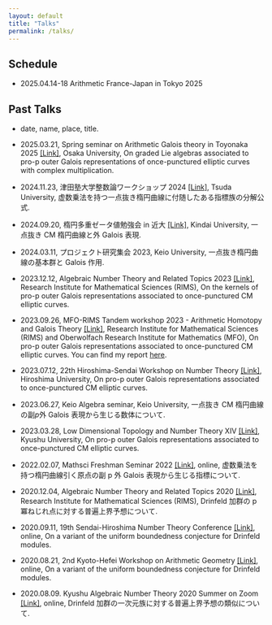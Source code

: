 ```yaml
---
layout: default
title: "Talks"
permalink: /talks/
---
```


## Schedule

- 2025.04.14-18 Arithmetic France-Japan in Tokyo 2025

## Past Talks

- date, name, place, title.

- 2025.03.21, Spring seminar on Arithmetic Galois theory in Toyonaka 2025 [[Link]](http://www4.math.sci.osaka-u.ac.jp/~nakamura/ArithmeticDay2025/), Osaka University, On graded Lie algebras associated to pro-p outer Galois representations of once-punctured elliptic curves with complex multiplication.

- 2024.11.23, 津田塾大学整数論ワークショップ 2024 [[Link]](https://edu.tsuda.ac.jp/~t-hara/TsudaNT/index.html), Tsuda University, 虚数乗法を持つ一点抜き楕円曲線に付随したある指標族の分解公式.

- 2024.09.20, 楕円多重ゼータ値勉強会 in 近大 [[Link]](https://www.math.kindai.ac.jp/laboratory/tasaka/ikz/), Kindai University, 一点抜き CM 楕円曲線と外 Galois 表現.

- 2024.03.11, プロジェクト研究集会 2023, Keio University, 一点抜き楕円曲線の基本群と Galois 作用.

- 2023.12.12, Algebraic Number Theory and Related Topics 2023 [[Link]](https://sites.google.com/view/rims-ant2023), Research Institute for Mathematical Sciences (RIMS), On the kernels of pro-p outer Galois representations associated to once-punctured CM elliptic curves.

- 2023.09.26, MFO-RIMS Tandem workshop 2023 - Arithmetic Homotopy and Galois Theory [[Link]](https://ahgt.math.cnrs.fr/activities/workshops/MFO-RIMS23/), Research Institute for Mathematical Sciences (RIMS) and Oberwolfach Research Institute for Mathematics (MFO), On pro-p outer Galois representations associated to once-punctured CM elliptic curves. You can find my report [here](https://publications.mfo.de/handle/mfo/4128).

- 2023.07.12, 22th Hiroshima-Sendai Workshop on Number Theory [[Link]](https://math0.pm.tokushima-u.ac.jp/~hiroki/hiroshima23.html), Hiroshima University, On pro-p outer Galois representations associated to once-punctured CM elliptic curves.

- 2023.06.27, Keio Algebra seminar, Keio University, 一点抜き CM 楕円曲線の副$p$外 Galois 表現から生じる数体について.

- 2023.03.28, Low Dimensional Topology and Number Theory XIV [[Link]](https://www2.math.kyushu-u.ac.jp/~morisita/), Kyushu University, On pro-p outer Galois representations associated to once-punctured CM elliptic curves.

- 2022.02.07, Mathsci Freshman Seminar 2022 [[Link]](https://sites.google.com/view/math-graduate/MATHSCI-FRESHMAN-SEMINAR/2022/プログラム及びアブストラクト), online, 虚数乗法を持つ楕円曲線引く原点の副 p 外 Galois 表現から生じる指標について.

- 2020.12.04, Algebraic Number Theory and Related Topics 2020 [[Link]](http://ntw.sci.u-toyama.ac.jp/rimsant2020/), Research Institute for Mathematical Sciences (RIMS), Drinfeld 加群の p 冪ねじれ点に対する普遍上界予想について.

- 2020.09.11, 19th Sendai-Hiroshima Number Theory Conference [[Link]](https://math0.pm.tokushima-u.ac.jp/~hiroki/hiroshima20.html), online, On a variant of the uniform boundedness conjecture for Drinfeld modules.

- 2020.08.21, 2nd Kyoto-Hefei Workshop on Arithmetic Geometry [[Link]](https://www.kurims.kyoto-u.ac.jp/~yuyang/confer/Kyoto-Hefei-2nd.html), online, On a variant of the uniform boundedness conjecture for Drinfeld modules.

- 2020.08.09. Kyushu Algebraic Number Theory 2020 Summer on Zoom [[Link]](https://sites.google.com/view/kant2020sonzoom/), online, Drinfeld 加群の一次元族に対する普遍上界予想の類似について.
